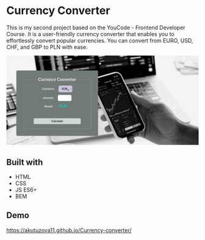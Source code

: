 
# Currency Converter

This is my second project based on the YouCode - Frontend Developer Course. 
It is a user-friendly currency converter that enables you to effortlessly convert popular currencies. 
You can convert from EURO, USD, CHF, and GBP to PLN with ease.

![](https://github.com/akutuzova11/Currency-converter/blob/main/May-05-2024%2008-33-43.gif)

## Built with

  - HTML
  - CSS
  - JS ES6+
  - BEM

## Demo

https://akutuzova11.github.io/Currency-converter/








